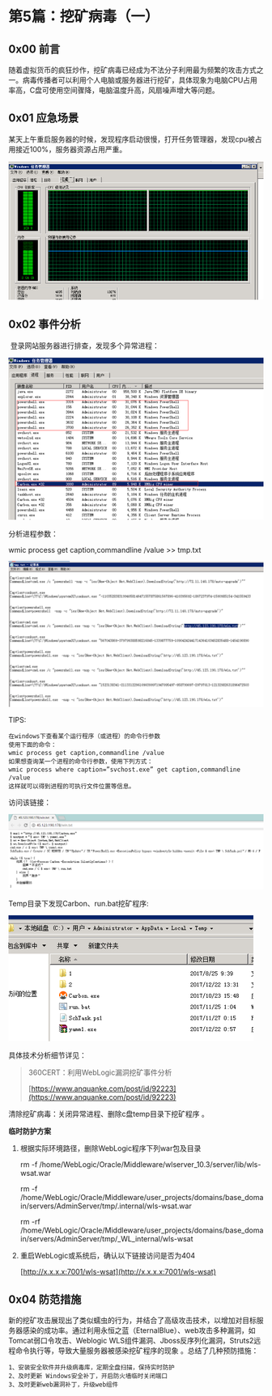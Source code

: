 # 第5篇：挖矿病毒（一）

## 0x00 前言

​ 随着虚拟货币的疯狂炒作，挖矿病毒已经成为不法分子利用最为频繁的攻击方式之一。病毒传播者可以利用个人电脑或服务器进行挖矿，具体现象为电脑CPU占用率高，C盘可使用空间骤降，电脑温度升高，风扇噪声增大等问题。

## 0x01 应急场景

​ 某天上午重启服务器的时候，发现程序启动很慢，打开任务管理器，发现cpu被占用接近100%，服务器资源占用严重。

![](../.gitbook/assets/win-8-1.png)

## 0x02 事件分析

​ 登录网站服务器进行排查，发现多个异常进程：

![](../.gitbook/assets/win-8-2.png)

分析进程参数：

wmic process get caption,commandline /value &gt;&gt; tmp.txt

![](../.gitbook/assets/win-8-3.png)

TIPS:

```text
在windows下查看某个运行程序（或进程）的命令行参数
使用下面的命令：
wmic process get caption,commandline /value
如果想查询某一个进程的命令行参数，使用下列方式：
wmic process where caption=”svchost.exe” get caption,commandline /value
这样就可以得到进程的可执行文件位置等信息。
```

访问该链接：

![](../.gitbook/assets/win-8-4.png)

Temp目录下发现Carbon、run.bat挖矿程序:

![](../.gitbook/assets/win-8-5.png)

具体技术分析细节详见：

> 360CERT：利用WebLogic漏洞挖矿事件分析
>
> [https://www.anquanke.com/post/id/92223](https://www.anquanke.com/post/id/92223)

清除挖矿病毒：关闭异常进程、删除c盘temp目录下挖矿程序 。

**临时防护方案**

1. 根据实际环境路径，删除WebLogic程序下列war包及目录

   rm -f /home/WebLogic/Oracle/Middleware/wlserver\_10.3/server/lib/wls-wsat.war

   rm -f /home/WebLogic/Oracle/Middleware/user\_projects/domains/base\_domain/servers/AdminServer/tmp/.internal/wls-wsat.war

   rm -rf /home/WebLogic/Oracle/Middleware/user\_projects/domains/base\_domain/servers/AdminServer/tmp/\_WL\_internal/wls-wsat

2. 重启WebLogic或系统后，确认以下链接访问是否为404

   [http://x.x.x.x:7001/wls-wsat](http://x.x.x.x:7001/wls-wsat)

## 0x04 防范措施

​ 新的挖矿攻击展现出了类似蠕虫的行为，并结合了高级攻击技术，以增加对目标服务器感染的成功率。通过利用永恒之蓝（EternalBlue）、web攻击多种漏洞，如Tomcat弱口令攻击、Weblogic WLS组件漏洞、Jboss反序列化漏洞，Struts2远程命令执行等，导致大量服务器被感染挖矿程序的现象 。总结了几种预防措施：

```text
1、安装安全软件并升级病毒库，定期全盘扫描，保持实时防护
2、及时更新 Windows安全补丁，开启防火墙临时关闭端口
3、及时更新web漏洞补丁，升级web组件
```

